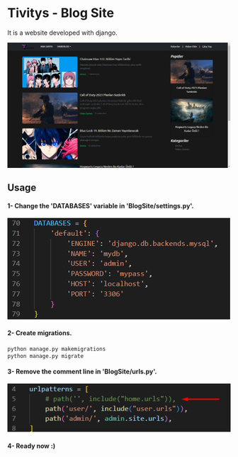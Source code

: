 # Tivitys - Blog Site

It is a website developed with django.

![alt text](https://github.com/mucahitcakmak/Django-TivitysBlogSite/blob/master/_res/TivitysExample.png)


## Usage
#### 1- Change the 'DATABASES' variable in 'BlogSite/settings.py'.
![alt text](https://github.com/mucahitcakmak/Django-TivitysBlogSite/blob/master/_res/doc1.png)
<br>

#### 2- Create migrations.
```
python manage.py makemigrations
python manage.py migrate
```


#### 3- Remove the comment line in 'BlogSite/urls.py'.
![alt text](https://github.com/mucahitcakmak/Django-TivitysBlogSite/blob/master/_res/doc2.png)
<br>

#### 4- Ready now :)
